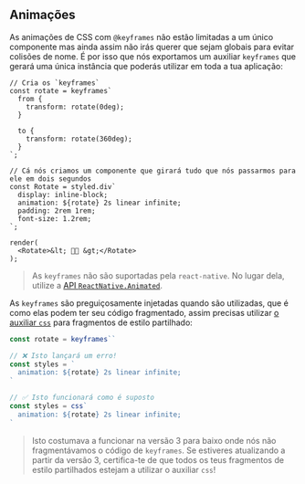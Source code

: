 ## Animações

As animações de CSS com `@keyframes` não estão limitadas a um único componente mas ainda assim não irás querer que sejam globais para evitar colisões de nome. É por isso que nós exportamos um auxiliar `keyframes` que gerará uma única instância que poderás utilizar em toda a tua aplicação:

```react
// Cria os `keyframes`
const rotate = keyframes`
  from {
    transform: rotate(0deg);
  }

  to {
    transform: rotate(360deg);
  }
`;

// Cá nós criamos um componente que girará tudo que nós passarmos para ele em dois segundos
const Rotate = styled.div`
  display: inline-block;
  animation: ${rotate} 2s linear infinite;
  padding: 2rem 1rem;
  font-size: 1.2rem;
`;

render(
  <Rotate>&lt; 💅🏾 &gt;</Rotate>
);
```

> As `keyframes` não são suportadas pela `react-native`. No lugar dela, utilize a [API `ReactNative.Animated`](https://stackoverflow.com/questions/50891046/rotate-an-svg-in-react-native/50891225#50891225).

As `keyframes` são preguiçosamente injetadas quando são utilizadas, que é como elas podem ter seu código fragmentado, assim precisas utilizar [o auxiliar `css`](/docs/api#css) para fragmentos de estilo partilhado:

```javascript
const rotate = keyframes``

// ❌ Isto lançará um erro!
const styles = `
  animation: ${rotate} 2s linear infinite;
`

// ✅ Isto funcionará como é suposto
const styles = css`
  animation: ${rotate} 2s linear infinite;
`
```

> Isto costumava a funcionar na versão 3 para baixo onde nós não fragmentávamos o código de `keyframes`. Se estiveres atualizando a partir da versão 3, certifica-te de que todos os teus fragmentos de estilo partilhados estejam a utilizar o auxiliar `css`!
